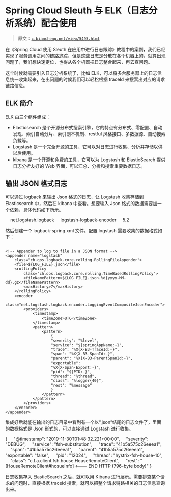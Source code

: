 # Spring Cloud Sleuth 与 ELK（日志分析系统）配合使用

> 原文：[`c.biancheng.net/view/5495.html`](http://c.biancheng.net/view/5495.html)

在《Spring Cloud 使用 Sleuth 在应用中进行日志跟踪》教程中的案例，我们已经实现了服务调用之间的链路追踪，但是这些日志是分散在各个机器上的，就算出现问题了，我们想快速定位，也得从各个机器把日志整合起来，再去查问题。

这个时候就需要引入日志分析系统了，比如 ELK，可以将多台服务器上的日志信息统一收集起来，在出问题的时候我们可以轻松根据 traceId 来搜索出对应的请求链路信息。

## ELK 简介

ELK 由三个组件组成：

*   Elasticsearch 是个开源分布式搜索引擎，它的特点有分布式、零配置、自动发现、索引自动分片、索引副本机制、restful 风格接口、多数据源、自动搜索负载等。
*   Logstash 是一个完全开源的工具，它可以对日志进行收集、分析并存储以供以后使用。
*   kibana 是一个开源和免费的工具，它可以为 Logstash 和 ElasticSearch 提供日志分析友好的 Web 界面，可以汇总、分析和搜索重要数据日志。

## 输出 JSON 格式日志

可以通过 logback 来输出 Json 格式的日志，让 Logstash 收集存储到 Elasticsearch 中，然后在 kibana 中查看。想要输入 Json 格式的数据需要加一个依赖，具体代码如下所示。

<!-- 输出 Json 格式日志 -->
<dependency>
    <groupId>net.logstash.logback</groupId>
    <artifactId>logstash-logback-encoder</artifactId>
    <version>5.2</version>
</dependency>

然后创建一个 logback-spring.xml 文件。配置 logstash 需要收集的数据格式如下：

```

<!-- Appender to log to file in a JSON format -->
<appender name="logstash"
    class="ch.qos.logback.core.rolling.RollingFileAppender">
    <file>${LOG_FILE}.json</file>
    <rollingPolicy
        class="ch.qos.logback.core.rolling.TimeBasedRollingPolicy">
        <fileNamePattern>${LOG_FILE}.json.%d{yyyy-MM-dd}.gz</fileNamePattern>
        <maxHistory>7</maxHistory>
    </rollingPolicy>
    <encoder
        class="net.logstash.logback.encoder.LoggingEventCompositeJsonEncoder">
        <providers>
            <timestamp>
                <timeZone>UTC</timeZone>
            </timestamp>
            <pattern>
                <pattern>
                    {
                    "severity": "%level",
                    "service": "${springAppName:-}",
                    "trace": "%X{X-B3-TraceId:-}",
                    "span": "%X{X-B3-SpanId:-}",
                    "parent": "%X{X-B3-ParentSpanId:-}",
                    "exportable":
                    "%X{X-Span-Export:-}",
                    "pid": "${PID:-}",
                    "thread": "%thread",
                    "class": "%logger{40}",
                    "rest": "%message"
                    }
                </pattern>
            </pattern>
        </providers>
    </encoder>
</appender>
```

集成好后就能在输出的日志目录中看到有一个以“.json”结尾的日志文件了，里面的数据格式是 Json 形式的，可以直接通过 Logstash 进行收集。

{
    "@timestamp": "2019-11-30T01:48:32.221+00:00",
    "severity": "DEBUG",
    "service": "fsh-substitution",
    "trace": "41b5a575c26eeea1",
    "span": "41b5a575c26eeea1",
    "parent": "41b5a575c26eeea1",
    "exportable": "false",
    "pid": "12024",
    "thread": "hystrix-fsh-house-10",
    "class": "c.f.a.client.fsh.house.HouseRemoteClient",
    "rest": "[HouseRemoteClient#hosueInfo] <--- END HTTP (796-byte body)"
}

日志收集存入 ElasticSearch 之后，就可以用 Kibana 进行展示。需要排查某个请求的问题时，直接根据 traceid 搜索，就可以把整个请求链路相关的日志信息查询出来。